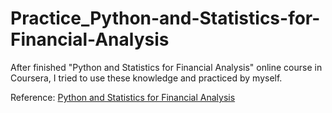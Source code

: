 # Practice_Python-and-Statistics-for-Financial-Analysis

After finished "Python and Statistics for Financial Analysis" online course in Coursera, I tried to use these knowledge and practiced by myself.

Reference:
[Python and Statistics for Financial Analysis](https://www.coursera.org/learn/python-statistics-financial-analysis)
